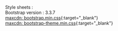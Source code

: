 Style sheets :  
Bootstrap version : 3.3.7  
[maxcdn: bootstrap.min.css](https://maxcdn.bootstrapcdn.com/bootstrap/3.3.7/css/bootstrap.min.css){:target="_blank"}  
[maxcdn: bootstrap-theme.min.css](https://maxcdn.bootstrapcdn.com/bootstrap/3.3.7/css/bootstrap-theme.min.css){:target="_blank"}  
